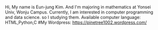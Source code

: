  Hi, My name is Eun-jung Kim.
 And I'm majoring in mathematics at Yonsei Univ, Wonju Campus.
 Currently, I am interested in computer programming and data science. so I studying them.
Available computer language: HTML,Python,C
#My Wordpress: https://pinetree1002.wordpress.com/

